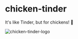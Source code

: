 # chicken-tinder
It's like Tinder, but for chickens! 🐔

![chicken-tinder-logo](https://github.com/PabRubio/chicken-tinder/assets/76663193/4d09de68-568b-402b-bef1-7ee30b6b7156)
